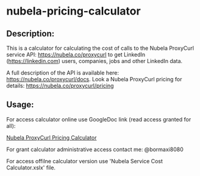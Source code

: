 # nubela-pricing-calculator

## Description:

This is a calculator for calculating 
the cost of calls to the Nubela ProxyCurl service API: 
https://nubela.co/proxycurl 
to get LinkedIn (https://linkedin.com)
users, companies, jobs and other LinkedIn data.

A full description of the API is available here: 
https://nubela.co/proxycurl/docs.
Look a Nubela ProxyCurl pricing for details: https://nubela.co/proxycurl/pricing

## Usage:

For access calculator online use GoogleDoc link (read access granted for all):

[Nubela ProxyCurl Pricing Calculator](https://docs.google.com/spreadsheets/d/1XG3Jfju-uBVoJjazOx5FwWXXEbd1Ou5FdUVXhYk7u20/edit#gid=0)

For grant calculator administrative access contact me: @bormaxi8080

For access offilne calculator version use 'Nubela Service Cost Calculator.xslx' file.
